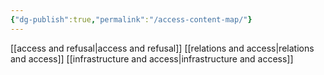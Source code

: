 ```yaml
---
{"dg-publish":true,"permalink":"/access-content-map/"}
---
```


[[access and refusal\|access and refusal]]
[[relations and access\|relations and access]]
[[infrastructure and access\|infrastructure and access]] 